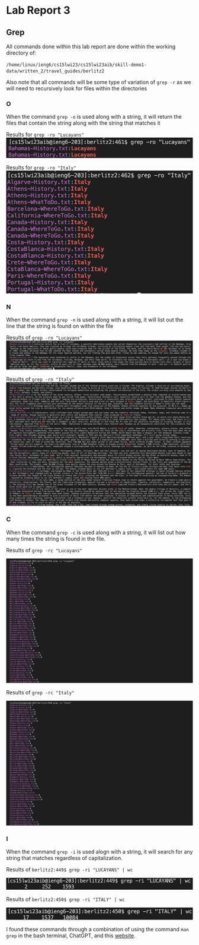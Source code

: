 # Lab Report 3

## Grep

All commands done within this lab report are done within the working directory of:

`/home/linux/ieng6/cs15lwi23/cs15lwi23aib/skill-demo1-data/written_2/travel_guides/berlitz2`

Also note that all commands will be some type of variation of `grep -r` as we will need to recursively look for files within the directories

### O

When the command `grep -o` is used along with a string, it will return the files that contain the string along with the string that matches it

Results for `grep -ro "Lucayans"`
![Image](Grep-O-Lucayans.png)

Results for `grep -ro "Italy"`
![Image](Grep-O-Italy.png)

### N

When the command `grep -n` is used along with a string, it will list out the line that the string is found on within the file

Results of `grep -rn "Lucayans"`
![Image](Grep-N-Lucayans.png)

Results of `grep -rn "Italy"`
![Image](Grep-N-Italy.png)

### C

When the command `grep -c` is used along with a string, it will list out how many times the string is found in the file.

Results of `grep -rc "Lucayans"`

![Image](Grep-C-Lucayans.png)

Results of `grep -rc "Italy"`

![Image](Grep-C-Italy.png)

### I

When the command `grep -i` is used alogn with a string, it will search for any string that matches regardless of capitalization.

Results of `berlitz2:449$ grep -ri "LUCAYANS" | wc`

![Image](Grep-I-Lucayans.png)

Results of `berlitz2:450$ grep -ri "ITALY" | wc`

![Image](Grep-I-Italy.png)

I found these commands through a combination of using the command `man grep` in the bash terminal, ChatGPT, and this [website](https://www.thegeekstuff.com/2009/03/15-practical-unix-grep-command-examples/).
